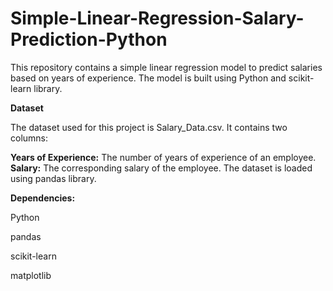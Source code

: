 # Simple-Linear-Regression-Salary-Prediction-Python  

This repository contains a simple linear regression model to predict salaries based on years of experience. The model is built using Python and scikit-learn library.

**Dataset**  

The dataset used for this project is Salary_Data.csv. It contains two columns:

**Years of Experience:** The number of years of experience of an employee.
**Salary:** The corresponding salary of the employee.
The dataset is loaded using pandas library.

**Dependencies:**  

Python  

pandas  

scikit-learn  

matplotlib
